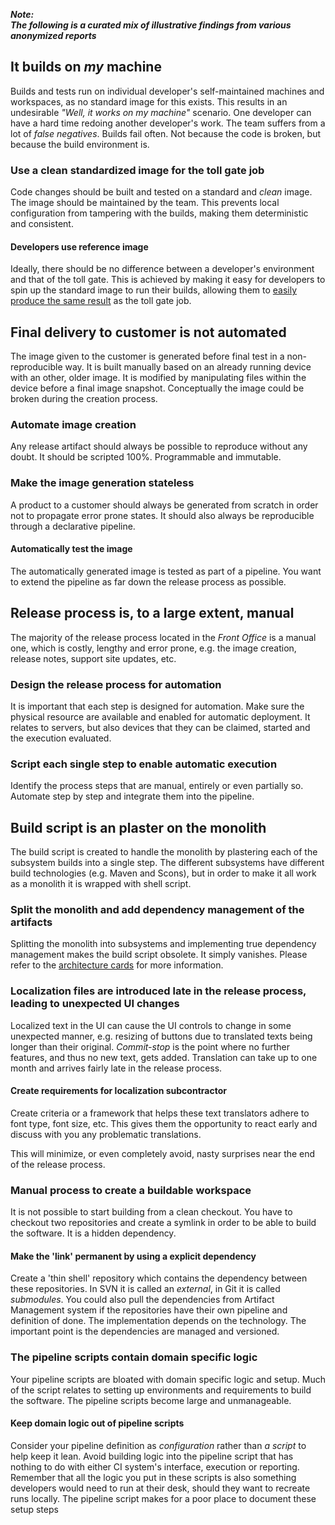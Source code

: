 ---
---
<!-- markdownlint-disable MD041 -->
**_Note:<br/>The following is a curated mix of illustrative findings from various anonymized reports_**

## It builds on _my_ machine

Builds and tests run on individual developer's self-maintained machines and workspaces, as no standard image for this exists.
This results in an undesirable _"Well, it works on my machine"_ scenario. One developer can have a hard time redoing another developer's work. The team suffers from a lot of _false negatives_. Builds fail often. Not because the code is broken, but because the build environment is.

### Use a clean standardized image for the toll gate job

Code changes should be built and tested on a standard and _clean_ image. The image should be maintained by the team.
This prevents local configuration from tampering with the builds, making them deterministic and consistent.

#### Developers use reference image

Ideally, there should be no difference between a developer's environment and that of the toll gate.
This is achieved by making it easy for developers to spin up the standard image to run their builds, allowing them to [easily produce the same result](/on-demand-environments/ "Access to production-like environments") as the toll gate job.

## Final delivery to customer is not automated

The image given to the customer is generated before final test in a non-reproducible way.
It is built manually based on an already running device with an other, older image.
It is modified by manipulating files within the device before a final image snapshot.
Conceptually the image could be broken during the creation process.

### Automate image creation

Any release artifact should always be possible to reproduce without any doubt.
It should be scripted 100%. Programmable and immutable.

### Make the image generation stateless

A product to a customer should always be generated from scratch in order not to propagate error prone states.
It should also always be reproducible through a declarative pipeline.

#### Automatically test the image

The automatically generated image is tested as part of a pipeline.
You want to extend the pipeline as far down the release process as possible.

## Release process is, to a large extent, manual

The majority of the release process located in the _Front Office_ is a manual one, which is costly, lengthy and error prone, e.g. the image creation, release notes, support site updates, etc.

### Design the release process for automation

It is important that each step is designed for automation.
Make sure the physical resource are available and enabled for automatic deployment.
It relates to servers, but also devices that they can be claimed, started and the execution evaluated.

### Script each single step to enable automatic execution

Identify the process steps that are manual, entirely or even partially so.
Automate step by step and integrate them into the pipeline.

## Build script is an plaster on the monolith
<!-- cspell:ignore Scons -->
The build script is created to handle the monolith by plastering each of the subsystem builds into a single step.
The different subsystems have different build technologies (e.g. Maven and Scons), but in order to make it all work as a monolith it is wrapped with shell script.

### Split the monolith and add dependency management of the artifacts

Splitting the monolith into subsystems and implementing true dependency management makes the build script obsolete.
It simply vanishes. Please refer to the [architecture cards](/areas/arch/#tag "Architecture & Design") for more information.

### Localization files are introduced late in the release process, leading to unexpected UI changes

Localized text in the UI can cause the UI controls to change in some unexpected manner, e.g. resizing of buttons due to translated texts being longer than their original.
_Commit-stop_ is the point where no further features, and thus no new text, gets added.
Translation can take up to one month and arrives fairly late in the release process.

#### Create requirements for localization subcontractor

Create criteria or a framework that helps these text translators adhere to font type, font size, etc.
This gives them the opportunity to react early and discuss with you any problematic translations.

This will minimize, or even completely avoid, nasty surprises near the end of the release process.

### Manual process to create a buildable workspace

It is not possible to start building from a clean checkout.
You have to checkout two repositories and create a symlink in order to be able to build the software.
It is a hidden dependency.

#### Make the 'link' permanent by using a explicit dependency

Create a 'thin shell' repository which contains the dependency between these repositories.
In SVN it is called an _external_, in Git it is called _submodules_.
You could also pull the dependencies from Artifact Management system if the repositories have their own pipeline and definition of done.
The implementation depends on the technology. The important point is the dependencies are managed and versioned.

### The pipeline scripts contain domain specific logic

Your pipeline scripts are bloated with domain specific logic and setup.
Much of the script relates to setting up environments and requirements to build the software.
The pipeline scripts become large and unmanageable.

#### Keep domain logic out of pipeline scripts

Consider your pipeline definition as _configuration_ rather than _a script_ to help keep it lean.
Avoid building logic into the pipeline script that has nothing to do with either CI system's interface, execution or reporting.
Remember that all the logic you put in these scripts is also something developers would need to run at their desk, should they want to recreate runs locally.
The pipeline script makes for a poor place to document these setup steps
